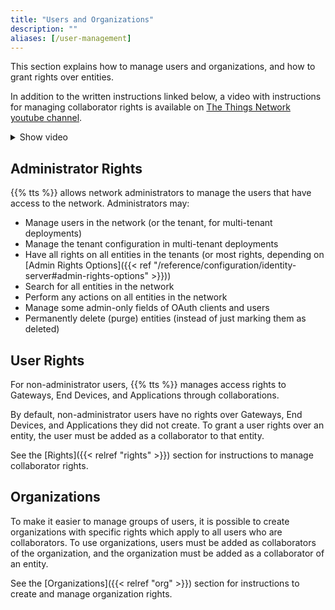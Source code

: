 ```yaml
---
title: "Users and Organizations"
description: ""
aliases: [/user-management]
---
```


This section explains how to manage users and organizations, and how to grant rights over entities.

<!--more-->

In addition to the written instructions linked below, a video with instructions for managing collaborator rights is available on [The Things Network youtube channel](https://youtu.be/-m5rULfP1yg).

<details><summary>Show video</summary>
{{< youtube "-m5rULfP1yg" >}}
</details>

## Administrator Rights

{{% tts %}} allows network administrators to manage the users that have access to the network. Administrators may:

- Manage users in the network (or the tenant, for multi-tenant deployments)
- Manage the tenant configuration in multi-tenant deployments
- Have all rights on all entities in the tenants (or most rights, depending on [Admin Rights Options]({{< ref "/reference/configuration/identity-server#admin-rights-options" >}}))
- Search for all entities in the network
- Perform any actions on all entities in the network
- Manage some admin-only fields of OAuth clients and users
- Permanently delete (purge) entities (instead of just marking them as deleted)

## User Rights

For non-administrator users, {{% tts %}} manages access rights to Gateways, End Devices, and Applications through collaborations.

By default, non-administrator users have no rights over Gateways, End Devices, and Applications they did not create. To grant a user rights over an entity, the user must be added as a collaborator to that entity.

See the [Rights]({{< relref "rights" >}}) section for instructions to manage collaborator rights.

## Organizations

To make it easier to manage groups of users, it is possible to create organizations with specific rights which apply to all users who are collaborators. To use organizations, users must be added as collaborators of the organization, and the organization must be added as a collaborator of an entity.

See the [Organizations]({{< relref "org" >}}) section for instructions to create and manage organization rights.

